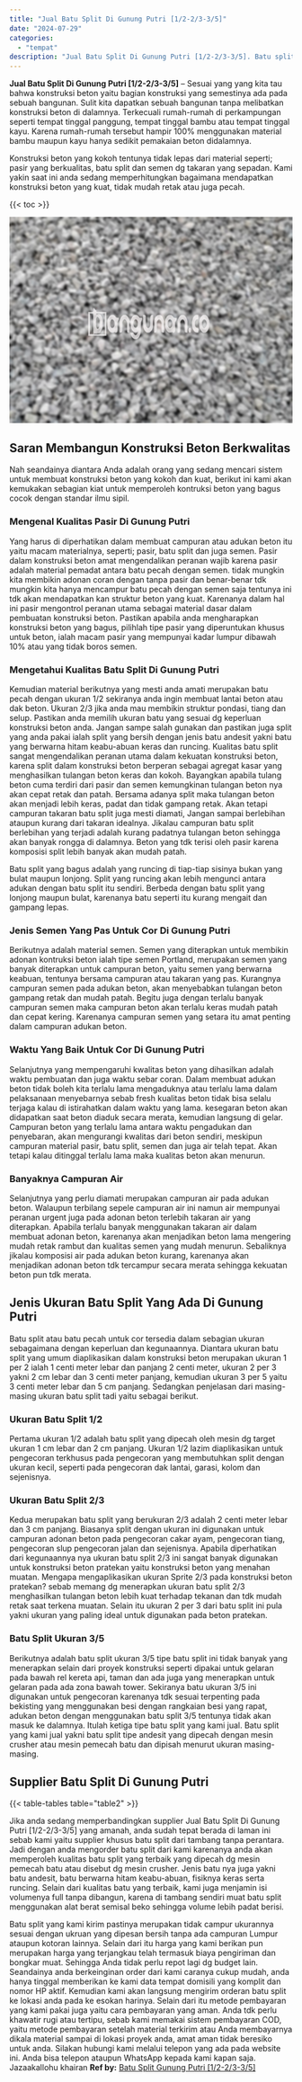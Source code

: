 ```yaml
---
title: "Jual Batu Split Di Gunung Putri [1/2-2/3-3/5]"
date: "2024-07-29"
categories: 
  - "tempat"
description: "Jual Batu Split Di Gunung Putri [1/2-2/3-3/5]. Batu split yang kami kirim pastinya merupakan tidak campur ukurannya sesuai dengan ukruan yang dipesan bersih..."
---
```


**Jual Batu Split Di Gunung Putri \[1/2-2/3-3/5\]** – Sesuai yang yang kita tau bahwa konstruksi beton yaitu bagian konstruksi yang semestinya ada pada sebuah bangunan. Sulit kita dapatkan sebuah bangunan tanpa melibatkan konstruksi beton di dalamnya. Terkecuali rumah-rumah di perkampungan seperti tempat tinggal panggung, tempat tinggal bambu atau tempat tinggal kayu. Karena rumah-rumah tersebut hampir 100% menggunakan material bambu maupun kayu hanya sedikit pemakaian beton didalamnya.

Konstruksi beton yang kokoh tentunya tidak lepas dari material seperti; pasir yang berkualitas, batu split dan semen dg takaran yang sepadan. Kami yakin saat ini anda sedang memperhitungkan bagaimana mendapatkan konstruksi beton yang kuat, tidak mudah retak atau juga pecah.

{{< toc >}}

![Jual Batu Split Di Gunung Putri [1/2-2/3-3/5]](/images/jual-batu-split-37.png)

## Saran Membangun Konstruksi Beton Berkwalitas

Nah seandainya diantara Anda adalah orang yang sedang mencari sistem untuk membuat konstruksi beton yang kokoh dan kuat, berikut ini kami akan kemukakan sebagian kiat untuk memperoleh kontruksi beton yang bagus cocok dengan standar ilmu sipil.

### Mengenal Kualitas Pasir Di Gunung Putri

Yang harus di diperhatikan dalam membuat campuran atau adukan beton itu yaitu macam materialnya, seperti; pasir, batu split dan juga semen. Pasir dalam konstruksi beton amat mengendalikan peranan wajib karena pasir adalah material pemadat antara batu pecah dengan semen. tidak mungkin kita membikin adonan coran dengan tanpa pasir dan benar-benar tdk mungkin kita hanya mencampur batu pecah dengan semen saja tentunya ini tdk akan mendapatkan kan struktur beton yang kuat. Karenanya dalam hal ini pasir mengontrol peranan utama sebagai material dasar dalam pembuatan konstruksi beton. Pastikan apabila anda mengharapkan konstruksi beton yang bagus, pilihlah tipe pasir yang diperuntukan khusus untuk beton, ialah macam pasir yang mempunyai kadar lumpur dibawah 10% atau yang tidak boros semen.

### Mengetahui Kualitas Batu Split Di Gunung Putri

Kemudian material berikutnya yang mesti anda amati merupakan batu pecah dengan ukuran 1/2 sekiranya anda ingin membuat lantai beton atau dak beton. Ukuran 2/3 jika anda mau membikin struktur pondasi, tiang dan selup. Pastikan anda memilih ukuran batu yang sesuai dg keperluan konstruksi beton anda. Jangan sampe salah gunakan dan pastikan juga split yang anda pakai ialah split yang bersih dengan jenis batu andesit yakni batu yang berwarna hitam keabu-abuan keras dan runcing. Kualitas batu split sangat mengendalikan peranan utama dalam kekuatan konstruksi beton, karena split dalam konstruksi beton berperan sebagai agregat kasar yang menghasilkan tulangan beton keras dan kokoh. Bayangkan apabila tulang beton cuma terdiri dari pasir dan semen kemungkinan tulangan beton nya akan cepat retak dan patah. Bersama adanya split maka tulangan beton akan menjadi lebih keras, padat dan tidak gampang retak. Akan tetapi campuran takaran batu split juga mesti diamati, Jangan sampai berlebihan ataupun kurang dari takaran idealnya. Jikalau campuran batu split berlebihan yang terjadi adalah kurang padatnya tulangan beton sehingga akan banyak rongga di dalamnya. Beton yang tdk terisi oleh pasir karena komposisi split lebih banyak akan mudah patah.

Batu split yang bagus adalah yang runcing di tiap-tiap sisinya bukan yang bulat maupun lonjong. Split yang runcing akan lebih mengunci antara adukan dengan batu split itu sendiri. Berbeda dengan batu split yang lonjong maupun bulat, karenanya batu seperti itu kurang mengait dan gampang lepas.

### Jenis Semen Yang Pas Untuk Cor Di Gunung Putri

Berikutnya adalah material semen. Semen yang diterapkan untuk membikin adonan kontruksi beton ialah tipe semen Portland, merupakan semen yang banyak diterapkan untuk campuran beton, yaitu semen yang berwarna keabuan, tentunya bersama campuran atau takaran yang pas. Kurangnya campuran semen pada adukan beton, akan menyebabkan tulangan beton gampang retak dan mudah patah. Begitu juga dengan terlalu banyak campuran semen maka campuran beton akan terlalu keras mudah patah dan cepat kering. Karenanya campuran semen yang setara itu amat penting dalam campuran adukan beton.

### Waktu Yang Baik Untuk Cor Di Gunung Putri

Selanjutnya yang mempengaruhi kwalitas beton yang dihasilkan adalah waktu pembuatan dan juga waktu sebar coran. Dalam membuat adukan beton tidak boleh kita terlalu lama mengaduknya atau terlalu lama dalam pelaksanaan menyebarnya sebab fresh kualitas beton tidak bisa selalu terjaga kalau di istirahatkan dalam waktu yang lama. kesegaran beton akan didapatkan saat beton diaduk secara merata, kemudian langsung di gelar. Campuran beton yang terlalu lama antara waktu pengadukan dan penyebaran, akan mengurangi kwalitas dari beton sendiri, meskipun campuran material pasir, batu split, semen dan juga air telah tepat. Akan tetapi kalau ditinggal terlalu lama maka kualitas beton akan menurun.

### Banyaknya Campuran Air

Selanjutnya yang perlu diamati merupakan campuran air pada adukan beton. Walaupun terbilang sepele campuran air ini namun air mempunyai peranan urgent juga pada adonan beton terlebih takaran air yang diterapkan. Apabila terlalu banyak menggunakan takaran air dalam membuat adonan beton, karenanya akan menjadikan beton lama mengering mudah retak rambut dan kualitas semen yang mudah menurun. Sebaliknya jikalau komposisi air pada adukan beton kurang, karenanya akan menjadikan adonan beton tdk tercampur secara merata sehingga kekuatan beton pun tdk merata.

## Jenis Ukuran Batu Split Yang Ada Di Gunung Putri

Batu split atau batu pecah untuk cor tersedia dalam sebagian ukuran sebagaimana dengan keperluan dan kegunaannya. Diantara ukuran batu split yang umum diaplikasikan dalam konstruksi beton merupakan ukuran 1 per 2 ialah 1 centi meter lebar dan panjang 2 centi meter, ukuran 2 per 3 yakni 2 cm lebar dan 3 centi meter panjang, kemudian ukuran 3 per 5 yaitu 3 centi meter lebar dan 5 cm panjang. Sedangkan penjelasan dari masing-masing ukuran batu split tadi yaitu sebagai berikut.

### Ukuran Batu Split 1/2

Pertama ukuran 1/2 adalah batu split yang dipecah oleh mesin dg target ukuran 1 cm lebar dan 2 cm panjang. Ukuran 1/2 lazim diaplikasikan untuk pengecoran terkhusus pada pengecoran yang membutuhkan split dengan ukuran kecil, seperti pada pengecoran dak lantai, garasi, kolom dan sejenisnya.

### Ukuran Batu Split 2/3

Kedua merupakan batu split yang berukuran 2/3 adalah 2 centi meter lebar dan 3 cm panjang. Biasanya split dengan ukuran ini digunakan untuk campuran adonan beton pada pengecoran cakar ayam, pengecoran tiang, pengecoran slup pengecoran jalan dan sejenisnya. Apabila diperhatikan dari kegunaannya nya ukuran batu split 2/3 ini sangat banyak digunakan untuk konstruksi beton pratekan yaitu konstruksi beton yang menahan muatan. Mengapa mengaplikasikan ukuran Sprite 2/3 pada konstruksi beton pratekan? sebab memang dg menerapkan ukuran batu split 2/3 menghasilkan tulangan beton lebih kuat terhadap tekanan dan tdk mudah retak saat terkena muatan. Selain itu ukuran 2 per 3 dari batu split ini pula yakni ukuran yang paling ideal untuk digunakan pada beton pratekan.

### Batu Split Ukuran 3/5

Berikutnya adalah batu split ukuran 3/5 tipe batu split ini tidak banyak yang menerapkan selain dari proyek konstruksi seperti dipakai untuk gelaran pada bawah rel kereta api, taman dan ada juga yang menerapkan untuk gelaran pada ada zona bawah tower. Sekiranya batu ukuran 3/5 ini digunakan untuk pengecoran karenanya tdk sesuai terpenting pada bekisting yang menggunakan besi dengan rangkaian besi yang rapat, adukan beton dengan menggunakan batu split 3/5 tentunya tidak akan masuk ke dalamnya. Itulah ketiga tipe batu split yang kami jual. Batu split yang kami jual yakni batu split tipe andesit yang dipecah dengan mesin crusher atau mesin pemecah batu dan dipisah menurut ukuran masing-masing.

## Supplier Batu Split Di Gunung Putri

{{< table-tables table="table2" >}}

Jika anda sedang memperbandingkan supplier Jual Batu Split Di Gunung Putri \[1/2-2/3-3/5\] yang amanah, anda sudah tepat berada di laman ini sebab kami yaitu supplier khusus batu split dari tambang tanpa perantara. Jadi dengan anda mengorder batu split dari kami karenanya anda akan memperoleh kualitas batu split yang terbaik yang dipecah dg mesin pemecah batu atau disebut dg mesin crusher. Jenis batu nya juga yakni batu andesit, batu berwarna hitam keabu-abuan, fisiknya keras serta runcing. Selain dari kualitas batu yang terbaik, kami juga menjamin isi volumenya full tanpa dibangun, karena di tambang sendiri muat batu split menggunakan alat berat semisal beko sehingga volume lebih padat berisi.

Batu split yang kami kirim pastinya merupakan tidak campur ukurannya sesuai dengan ukruan yang dipesan bersih tanpa ada campuran Lumpur ataupun kotoran lainnya. Selain dari itu harga yang kami berikan pun merupakan harga yang terjangkau telah termasuk biaya pengiriman dan bongkar muat. Sehingga Anda tidak perlu repot lagi dg budget lain. Seandainya anda berkeinginan order dari kami caranya cukup mudah, anda hanya tinggal memberikan ke kami data tempat domisili yang komplit dan nomor HP aktif. Kemudian kami akan langsung mengirim orderan batu split ke lokasi anda pada ke esokan harinya. Selain dari itu metode pembayaran yang kami pakai juga yaitu cara pembayaran yang aman. Anda tdk perlu khawatir rugi atau tertipu, sebab kami memakai sistem pembayaran COD, yaitu metode pembayaran setelah material terkirim atau Anda membayarnya dikala material sampai di lokasi proyek anda, amat aman tidak beresiko untuk anda. Silakan hubungi kami melalui telepon yang ada pada website ini. Anda bisa telepon ataupun WhatsApp kepada kami kapan saja. Jazaakallohu khairan
**Ref by:** [Batu Split Gunung Putri [1/2-2/3-3/5]](https://id.wikipedia.org/wiki/Batu)
